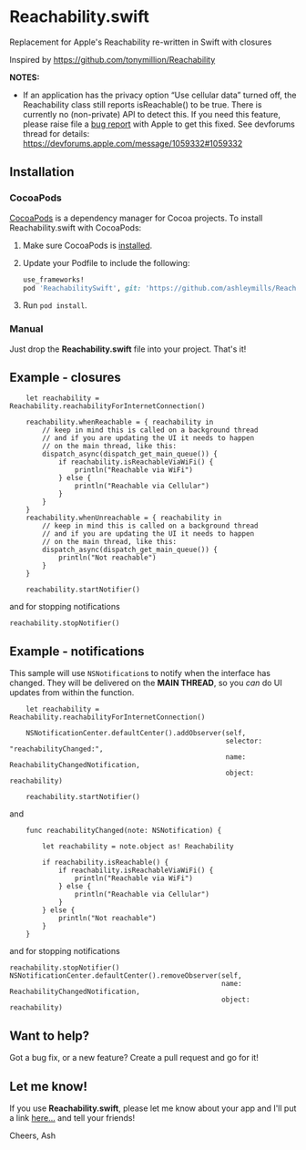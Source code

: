 # Reachability.swift

Replacement for Apple's Reachability re-written in Swift with closures

Inspired by https://github.com/tonymillion/Reachability 

**NOTES:**

- If an application has the privacy option “Use cellular data” turned off, the Reachability class still reports isReachable() to be true. There is currently no (non-private) API to detect this. If you need this feature, please raise file a [bug report](https://bugreport.apple.com) with Apple to get this fixed. See devforums thread for details: https://devforums.apple.com/message/1059332#1059332

## Installation
### CocoaPods
[CocoaPods][] is a dependency manager for Cocoa projects. To install Reachability.swift with CocoaPods:

 1. Make sure CocoaPods is [installed][CocoaPods Installation].

 2. Update your Podfile to include the following:

    ``` ruby
    use_frameworks!
    pod 'ReachabilitySwift', git: 'https://github.com/ashleymills/Reachability.swift'
    ```

 3. Run `pod install`.

[CocoaPods]: https://cocoapods.org
[CocoaPods Installation]: https://guides.cocoapods.org/using/getting-started.html#getting-started

### Manual
Just drop the **Reachability.swift** file into your project. That's it!

## Example - closures

````
    let reachability = Reachability.reachabilityForInternetConnection()

    reachability.whenReachable = { reachability in
        // keep in mind this is called on a background thread
        // and if you are updating the UI it needs to happen
        // on the main thread, like this:
        dispatch_async(dispatch_get_main_queue()) {
            if reachability.isReachableViaWiFi() {
                println("Reachable via WiFi")
            } else {
                println("Reachable via Cellular")
            }
        }
    }
    reachability.whenUnreachable = { reachability in
        // keep in mind this is called on a background thread
        // and if you are updating the UI it needs to happen
        // on the main thread, like this:
        dispatch_async(dispatch_get_main_queue()) {
            println("Not reachable")
        }
    }

    reachability.startNotifier()
````

and for stopping notifications

````
reachability.stopNotifier()
````

## Example - notifications

This sample will use `NSNotification`s to notify when the interface has changed. They will be delivered on the **MAIN THREAD**, so you *can* do UI updates from within the function.

````
    let reachability = Reachability.reachabilityForInternetConnection()

    NSNotificationCenter.defaultCenter().addObserver(self, 
                                                     selector: "reachabilityChanged:", 
                                                     name: ReachabilityChangedNotification, 
                                                     object: reachability)
    
    reachability.startNotifier()
````

and

````
    func reachabilityChanged(note: NSNotification) {

        let reachability = note.object as! Reachability

        if reachability.isReachable() {
            if reachability.isReachableViaWiFi() {
                println("Reachable via WiFi")
            } else {
                println("Reachable via Cellular")
            }
        } else {
            println("Not reachable")
        }
    }
````

and for stopping notifications

````
reachability.stopNotifier()
NSNotificationCenter.defaultCenter().removeObserver(self, 
                                                    name: ReachabilityChangedNotification, 
                                                    object: reachability)
````

## Want to help?

Got a bug fix, or a new feature? Create a pull request and go for it!

## Let me know!

If you use **Reachability.swift**, please let me know about your app and I'll put a link [here…](https://github.com/ashleymills/Reachability.swift/wiki/Apps-using-Reachability.swift) and tell your friends! 

Cheers,
Ash

